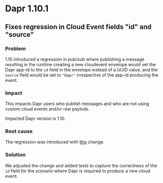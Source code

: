 # Dapr 1.10.1

## Fixes regression in Cloud Event fields "id" and "source"

### Problem

1.10 introduced a regression in pub/sub where publishing a message resulting in the runtime creating a new cloudevent envelope would set the Dapr app-id to the `id` field in the envelope instead of a UUID value, and the `source` field would be set to `"Dapr"` irrespective of the app-id producing the event.

### Impact

This impacts Dapr users who publish messages and who are not using custom cloud events and/or raw paylods.

Impacted Dapr version is 1.10.

### Root cause

The regression was introduced with [this](https://github.com/dapr/dapr/commit/75046d6f40759206cc248811a42f72aaeaccc206#diff-743bbf07ae27eb655bc6849c12459c29d0789aa5009c628ad6c67925b02c54ffR55) change.

### Solution

We adjusted the change and added tests to capture the correctness of the `id` field for the scenario where Dapr is required to produce a new cloud event.

